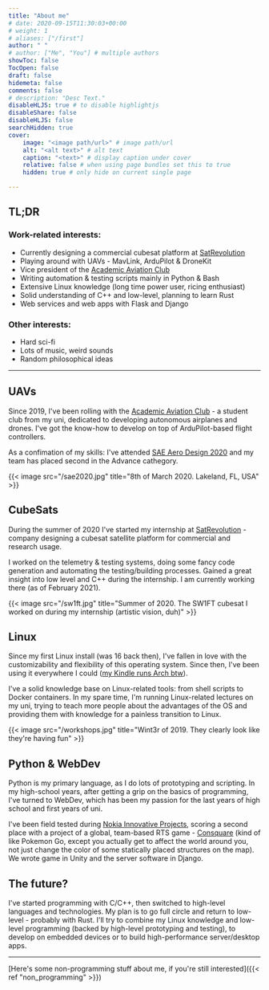 ```yaml
---
title: "About me"
# date: 2020-09-15T11:30:03+00:00
# weight: 1
# aliases: ["/first"]
author: " "
# author: ["Me", "You"] # multiple authors
showToc: false
TocOpen: false
draft: false
hidemeta: false
comments: false
# description: "Desc Text."
disableHLJS: true # to disable highlightjs
disableShare: false
disableHLJS: false
searchHidden: true
cover:
    image: "<image path/url>" # image path/url
    alt: "<alt text>" # alt text
    caption: "<text>" # display caption under cover
    relative: false # when using page bundles set this to true
    hidden: true # only hide on current single page

---
```


## TL;DR

### Work-related interests:

- Currently designing a commercial cubesat platform at [SatRevolution](https://satrevolution.com/)
- Playing around with UAVs - MavLink, ArduPilot & DroneKit
- Vice president of the [Academic Aviation Club](http://akl.pwr.edu.pl)
- Writing automation & testing scripts mainly in Python & Bash
- Extensive Linux knowledge (long time power user, ricing enthusiast)
- Solid understanding of C++ and low-level, planning to learn Rust
- Web services and web apps with Flask and Django

### Other interests:

- Hard sci-fi
- Lots of music, weird sounds
- Random philosophical ideas

---

## UAVs

Since 2019, I've been rolling with the [Academic Aviation Club](http://akl.pwr.edu.pl) - a student club from my uni,
dedicated to developing autonomous airplanes and drones. I've got the know-how to develop on top of ArduPilot-based flight controllers.

As a confimation of my skills: I've attended [SAE Aero Design 2020](https://www.saeaerodesign.com/) and my team has placed second in the Advance cathegory.

{{< image src="/sae2020.jpg" title="8th of March 2020. Lakeland, FL, USA" >}}

## CubeSats

During the summer of 2020 I've started my internship at [SatRevolution](https://satrevolution.com/) - company
designing a cubesat satellite platform for commercial and research usage.

I worked on the telemetry & testing systems, doing some fancy code generation and
automating the testing/building processes. Gained a great insight into low level and
C++ during the internship. I am currently working there (as of February 2021).

{{< image src="/sw1ft.jpg" title="Summer of 2020. The SW1FT cubesat I worked on during my internship (artistic vision, duh)" >}}

## Linux

Since my first Linux install (was 16 back then), I've fallen in love with the customizability and
flexibility of this operating system. Since then, I've been using it everywhere
I could ([my Kindle runs Arch btw](https://github.com/Wint3rmute/arch-linux-on-kindle)).

I've a solid knowledge base on Linux-related tools: from shell scripts to Docker containers.
In my spare time, I'm running Linux-related lectures on my uni, trying to teach more people
about the advantages of the OS and providing them with knowledge for a painless transition to Linux.

{{< image src="/workshops.jpg" title="Wint3r of 2019. They clearly look like they're having fun" >}}

## Python & WebDev

Python is my primary language, as I do lots of prototyping and scripting. In my high-school years,
after getting a grip on the basics of programming, I've turned to WebDev, which has been my passion
for the last years of high school and first years of uni.

I've been field tested during [Nokia Innovative Projects](https://github.com/nokia-wroclaw/innovativeprojects),
scoring a second place with a project of a global, team-based RTS game - [Consquare](https://marekchoinski.com/consquare/)
(kind of like Pokemon Go, except you actually get to affect the world around you, not just change the color of some
statically placed structures on the map). We wrote game in
Unity and the server software in Django.

## The future?

I've started programming with C/C++, then switched to high-level languages and technologies.
My plan is to go full circle and return to low-level - probably with Rust. I'll try to combine
my Linux knowledge and low-level programming (backed by high-level prototyping and testing),
to develop on embedded devices or to build high-performance server/desktop apps.

---

[Here's some non-programming stuff about me, if you're still interested]({{< ref "non_programming" >}})
